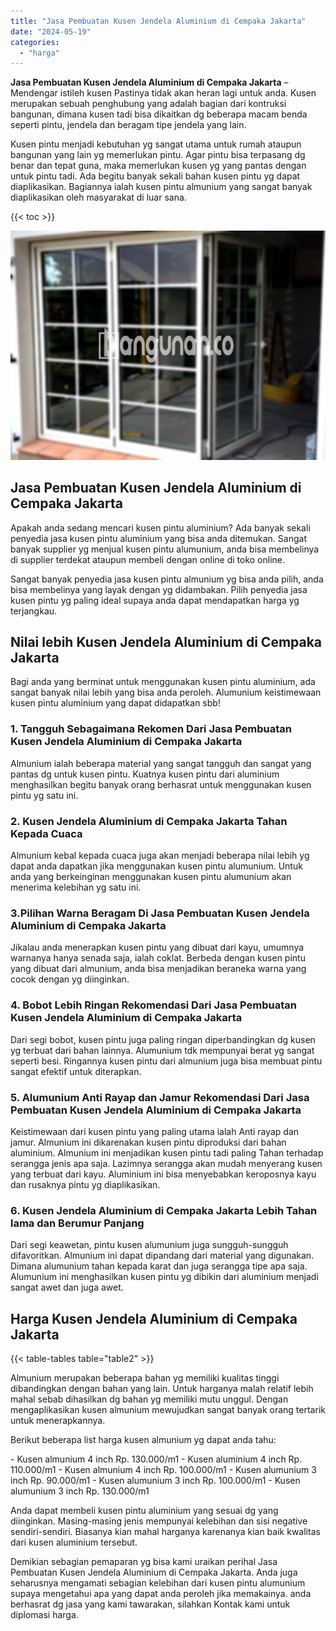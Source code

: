 ```yaml
---
title: "Jasa Pembuatan Kusen Jendela Aluminium di Cempaka Jakarta"
date: "2024-05-19"
categories: 
  - "harga"
---
```


**Jasa Pembuatan Kusen Jendela Aluminium di Cempaka Jakarta** – Mendengar istileh kusen Pastinya tidak akan heran lagi untuk anda. Kusen merupakan sebuah penghubung yang adalah bagian dari kontruksi bangunan, dimana kusen tadi bisa dikaitkan dg beberapa macam benda seperti pintu, jendela dan beragam tipe jendela yang lain.

Kusen pintu menjadi kebutuhan yg sangat utama untuk rumah ataupun bangunan yang lain yg memerlukan pintu. Agar pintu bisa terpasang dg benar dan tepat guna, maka memerlukan kusen yg yang pantas dengan untuk pintu tadi. Ada begitu banyak sekali bahan kusen pintu yg dapat diaplikasikan. Bagiannya ialah kusen pintu almunium yang sangat banyak diaplikasikan oleh masyarakat di luar sana.

{{< toc >}}

![Jasa Pembuatan Kusen Jendela Aluminium di Cempaka Jakarta](/images/harga-kusen-jendela-alumunium-35.png)

## Jasa Pembuatan Kusen Jendela Aluminium di Cempaka Jakarta

Apakah anda sedang mencari kusen pintu aluminium? Ada banyak sekali penyedia jasa kusen pintu aluminium yang bisa anda ditemukan. Sangat banyak supplier yg menjual kusen pintu alumunium, anda bisa membelinya di supplier terdekat ataupun membeli dengan online di toko online.

Sangat banyak penyedia jasa kusen pintu almunium yg bisa anda pilih, anda bisa membelinya yang layak dengan yg didambakan. Pilih penyedia jasa kusen pintu yg paling ideal supaya anda dapat mendapatkan harga yg terjangkau.

## Nilai lebih Kusen Jendela Aluminium di Cempaka Jakarta

Bagi anda yang berminat untuk menggunakan kusen pintu aluminium, ada sangat banyak nilai lebih yang bisa anda peroleh. Alumunium keistimewaan kusen pintu aluminium yang dapat didapatkan sbb!

### 1\. Tangguh Sebagaimana Rekomen Dari Jasa Pembuatan Kusen Jendela Aluminium di Cempaka Jakarta

Almunium ialah beberapa material yang sangat tangguh dan sangat yang pantas dg untuk kusen pintu. Kuatnya kusen pintu dari aluminium menghasilkan begitu banyak orang berhasrat untuk menggunakan kusen pintu yg satu ini.

### 2\. Kusen Jendela Aluminium di Cempaka Jakarta Tahan Kepada Cuaca

Almunium kebal kepada cuaca juga akan menjadi beberapa nilai lebih yg dapat anda dapatkan jika menggunakan kusen pintu alumunium. Untuk anda yang berkeinginan menggunakan kusen pintu alumunium akan menerima kelebihan yg satu ini.

### 3.Pilihan Warna Beragam Di Jasa Pembuatan Kusen Jendela Aluminium di Cempaka Jakarta

Jikalau anda menerapkan kusen pintu yang dibuat dari kayu, umumnya warnanya hanya senada saja, ialah coklat. Berbeda dengan kusen pintu yang dibuat dari almunium, anda bisa menjadikan beraneka warna yang cocok dengan yg diinginkan.

### 4\. Bobot Lebih Ringan Rekomendasi Dari Jasa Pembuatan Kusen Jendela Aluminium di Cempaka Jakarta

Dari segi bobot, kusen pintu juga paling ringan diperbandingkan dg kusen yg terbuat dari bahan lainnya. Alumunium tdk mempunyai berat yg sangat seperti besi. Ringannya kusen pintu dari almunium juga bisa membuat pintu sangat efektif untuk diterapkan.

### 5\. Alumunium Anti Rayap dan Jamur Rekomendasi Dari Jasa Pembuatan Kusen Jendela Aluminium di Cempaka Jakarta

Keistimewaan dari kusen pintu yang paling utama ialah Anti rayap dan jamur. Almunium ini dikarenakan kusen pintu diproduksi dari bahan aluminium. Almunium ini menjadikan kusen pintu tadi paling Tahan terhadap serangga jenis apa saja. Lazimnya serangga akan mudah menyerang kusen yang terbuat dari kayu. Aluminium ini bisa menyebabkan keroposnya kayu dan rusaknya pintu yg diaplikasikan.

### 6\. Kusen Jendela Aluminium di Cempaka Jakarta Lebih Tahan lama dan Berumur Panjang

Dari segi keawetan, pintu kusen alumunium juga sungguh-sungguh difavoritkan. Almunium ini dapat dipandang dari material yang digunakan. Dimana alumunium tahan kepada karat dan juga serangga tipe apa saja. Alumunium ini menghasilkan kusen pintu yg dibikin dari aluminium menjadi sangat awet dan juga awet.

## Harga Kusen Jendela Aluminium di Cempaka Jakarta

{{< table-tables table="table2" >}}

Almunium merupakan beberapa bahan yg memiliki kualitas tinggi dibandingkan dengan bahan yang lain. Untuk harganya malah relatif lebih mahal sebab dihasilkan dg bahan yg memiliki mutu unggul. Dengan mengaplikasikan kusen almunium mewujudkan sangat banyak orang tertarik untuk menerapkannya.

Berikut beberapa list harga kusen almunium yg dapat anda tahu:

\- Kusen almunium 4 inch Rp. 130.000/m1 - Kusen aluminium 4 inch Rp. 110.000/m1 - Kusen almunium 4 inch Rp. 100.000/m1 - Kusen alumunium 3 inch Rp. 90.000/m1 - Kusen alumunium 3 inch Rp. 100.000/m1 - Kusen alumunium 3 inch Rp. 130.000/m1

Anda dapat membeli kusen pintu aluminium yang sesuai dg yang diinginkan. Masing-masing jenis mempunyai kelebihan dan sisi negative sendiri-sendiri. Biasanya kian mahal harganya karenanya kian baik kwalitas dari kusen aluminium tersebut.

Demikian sebagian pemaparan yg bisa kami uraikan perihal Jasa Pembuatan Kusen Jendela Aluminium di Cempaka Jakarta. Anda juga seharusnya mengamati sebagian kelebihan dari kusen pintu alumunium supaya mengetahui apa yang dapat anda peroleh jika memakainya. anda berhasrat dg jasa yang kami tawarakan, silahkan Kontak kami untuk diplomasi harga.
